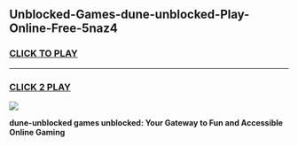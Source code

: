 
## Unblocked-Games-dune-unblocked-Play-Online-Free-5naz4
<h3>
<a href="https://premium76.site?title=dune-unblocked&ref=26A">CLICK TO PLAY</a></h3>
<hr>

<h3>
<a href="https://premium76.site?title=dune-unblocked&ref=26A">CLICK 2 PLAY</a>
  
</h3>

<a href="https://premium76.site?title=dune-unblocked&ref=26A"><img src="https://clearcache.store/games.png"></a>


**dune-unblocked games unblocked: Your Gateway to Fun and Accessible Online Gaming**
